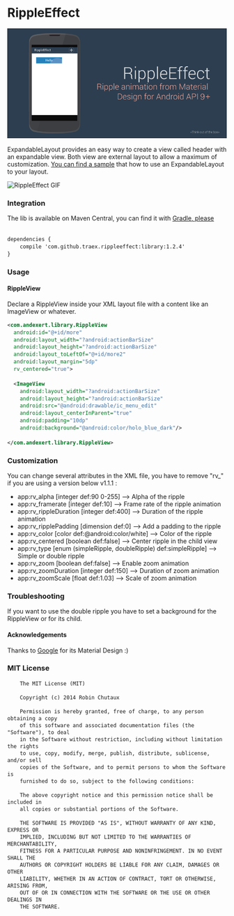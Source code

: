 RippleEffect
================

![RippleEffect](https://github.com/traex/RippleEffect/blob/master/header.png)

ExpandableLayout provides an easy way to create a view called header with an expandable view. Both view are external layout to allow a maximum of customization. [You can find a sample](https://github.com/traex/ExpandableLayout/blob/master/sample/) that how to use an ExpandableLayout to your layout.

![RippleEffect GIF](https://github.com/traex/RippleEffect/blob/master/demo.gif)

### Integration
The lib is available on Maven Central, you can find it with [Gradle, please](http://gradleplease.appspot.com/#rippleeffect)

``` xml

dependencies {
    compile 'com.github.traex.rippleeffect:library:1.2.4'
}

```

### Usage

#### RippleView

Declare a RippleView inside your XML layout file with a content like an ImageView or whatever.

``` xml
<com.andexert.library.RippleView
  android:id="@+id/more"
  android:layout_width="?android:actionBarSize"
  android:layout_height="?android:actionBarSize"
  android:layout_toLeftOf="@+id/more2"
  android:layout_margin="5dp"
  rv_centered="true">

  <ImageView
    android:layout_width="?android:actionBarSize"
    android:layout_height="?android:actionBarSize"
    android:src="@android:drawable/ic_menu_edit"
    android:layout_centerInParent="true"
    android:padding="10dp"
    android:background="@android:color/holo_blue_dark"/>

</com.andexert.library.RippleView>
```

### Customization

You can change several attributes in the XML file, you have to remove "rv_" if you are using a version below v1.1.1 :

* app:rv_alpha [integer def:90 0-255] --> Alpha of the ripple
* app:rv_framerate [integer def:10] --> Frame rate of the ripple animation
* app:rv_rippleDuration [integer def:400] --> Duration of the ripple animation
* app:rv_ripplePadding [dimension def:0] --> Add a padding to the ripple
* app:rv_color [color def:@android:color/white] --> Color of the ripple
* app:rv_centered [boolean def:false] --> Center ripple in the child view
* app:rv_type [enum (simpleRipple, doubleRipple) def:simpleRipple] --> Simple or double ripple
* app:rv_zoom [boolean def:false] --> Enable zoom animation
* app:rv_zoomDuration [integer def:150] --> Duration of zoom animation
* app:rv_zoomScale [float def:1.03] --> Scale of zoom animation

### Troubleshooting

If you want to use the double ripple you have to set a background for the RippleView or for its child.

#### Acknowledgements

Thanks to [Google](https://www.google.com/design/spec/material-design/introduction.html) for its Material Design :)

### MIT License

```
    The MIT License (MIT)

    Copyright (c) 2014 Robin Chutaux

    Permission is hereby granted, free of charge, to any person obtaining a copy
    of this software and associated documentation files (the "Software"), to deal
    in the Software without restriction, including without limitation the rights
    to use, copy, modify, merge, publish, distribute, sublicense, and/or sell
    copies of the Software, and to permit persons to whom the Software is
    furnished to do so, subject to the following conditions:

    The above copyright notice and this permission notice shall be included in
    all copies or substantial portions of the Software.

    THE SOFTWARE IS PROVIDED "AS IS", WITHOUT WARRANTY OF ANY KIND, EXPRESS OR
    IMPLIED, INCLUDING BUT NOT LIMITED TO THE WARRANTIES OF MERCHANTABILITY,
    FITNESS FOR A PARTICULAR PURPOSE AND NONINFRINGEMENT. IN NO EVENT SHALL THE
    AUTHORS OR COPYRIGHT HOLDERS BE LIABLE FOR ANY CLAIM, DAMAGES OR OTHER
    LIABILITY, WHETHER IN AN ACTION OF CONTRACT, TORT OR OTHERWISE, ARISING FROM,
    OUT OF OR IN CONNECTION WITH THE SOFTWARE OR THE USE OR OTHER DEALINGS IN
    THE SOFTWARE.
```

